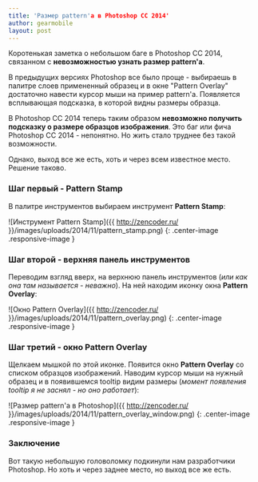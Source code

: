 ```yaml
---
title: 'Размер pattern'а в Photoshop CC 2014'
author: gearmobile
layout: post
---
```

Коротенькая заметка о небольшом баге в Photoshop CC 2014, связанном с **невозможностью узнать размер pattern'а**.

В предыдущих версиях Photoshop все было проще - выбираешь в палитре слоев примененный образец и в окне "Pattern Overlay" достаточно навести курсор мыши на пример pattern'а. Появляется всплывающая подсказка, в которой видны размеры образца.

В Photoshop CC 2014 теперь таким образом **невозможно получить подсказку о размере образцов изображения**. Это баг или фича Photoshop CC 2014 - непонятно. Но жить стало труднее без такой возможности.

Однако, выход все же есть, хоть и через всем известное место. Решение таково.

### Шаг первый - Pattern Stamp

В палитре инструментов выбираем инструмент **Pattern Stamp**:

![Инструмент Pattern Stamp]({{ http://zencoder.ru/ }}/images/uploads/2014/11/pattern_stamp.png)
{: .center-image .responsive-image }

### Шаг второй - верхняя панель инструментов

Переводим взгляд вверх, на верхнюю панель инструментов (*или как она там называется - неважно*). На ней находим иконку окна **Pattern Overlay**:

![Окно Pattern Overlay]({{ http://zencoder.ru/ }}/images/uploads/2014/11/pattern_overlay.png)
{: .center-image .responsive-image }

### Шаг третий - окно Pattern Overlay

Щелкаем мышкой по этой иконке. Появится окно **Pattern Overlay** со списком образцов изображений. Наводим курсор мыши на нужный образец и в появившемся tooltip видим размеры (*момент появления tooltip я не заснял - но оно работает*):

![Размер pattern'а в Photoshop]({{ http://zencoder.ru/ }}/images/uploads/2014/11/pattern_overlay_window.png)
{: .center-image .responsive-image }

### Заключение

Вот такую небольшую головоломку подкинули нам разработчики Photoshop. Но хоть и через заднее место, но выход все же есть.
